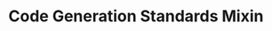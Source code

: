 ---
alias: _mixins/CODEGEN-STANDARDS-1
version: 2.1.0
type: _mixins
title: Code Generation Standards Mixin
status: active
directives:
  Directive_StructuredOutput:
    Description: All responses containing generated artifacts MUST be structured into two distinct, clearly-labeled sections to separate analysis from the final product. This ensures clarity and facilitates automated processing. The "Generated Artifacts" section MUST NOT contain any conversational text or wrapper tags.
    Structure: |
      ### Analysis & Plan
      (All conversational text, explanations, justifications, and step-by-step plans go here.)
      ---
      ### Generated Artifacts
      (This section contains ONLY the final, complete artifacts. Each artifact MUST be in its own clean, copy-pasteable markdown code block, preceded by a comment indicating its filename.)
  Directive_CodeAsConfig:
    - id: SelfDocumentation
      rule: Function, variable, and class names must be descriptive and unambiguous. Comments are for the contextual 'why', not the functional 'what'.
    - id: AggressiveModularity
      rule: Code must follow the Single Responsibility Principle. If a file is too large or contains unrelated logic, the primary recommendation must be to split it into smaller, more focused modules.
    - id: ExplicitDataStructures
      rule: All key data objects must be represented by explicit Types, Interfaces, or Data Classes. Do not use generic objects/dictionaries for structured data.
    - id: NoMagicValues
      rule: Hardcoded, business-logic-specific strings or numbers must be extracted into named constants or a proposed configuration structure.
---